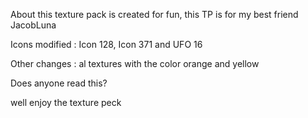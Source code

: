 About
this texture pack is created for fun, this TP is for my best friend JacobLuna

Icons modified : Icon 128, Icon 371 and UFO 16

Other changes : al textures with the color orange and yellow

Does anyone read this?

well enjoy the texture peck
